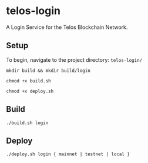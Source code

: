 # telos-login
A Login Service for the Telos Blockchain Network.

## Setup

To begin, navigate to the project directory: `telos-login/`

    mkdir build && mkdir build/login

    chmod +x build.sh

    chmod +x deploy.sh

## Build

    ./build.sh login

## Deploy

    ./deploy.sh login { mainnet | testnet | local }
